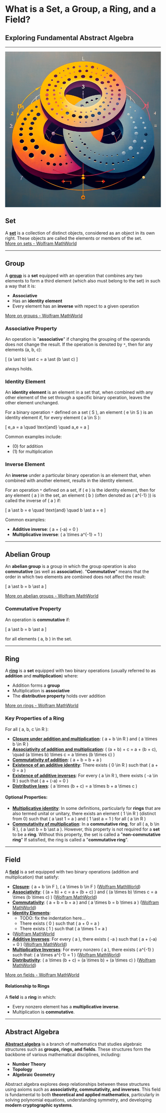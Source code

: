 # What is a Set, a Group, a Ring, and a Field?

## Exploring Fundamental Abstract Algebra

---

![abstract representation of sets, groups, rings and fields in Elliptic Curve](img/rings.png)

## Set

A [**set**](<https://en.wikipedia.org/wiki/Set_(mathematics)>) is a collection of distinct objects, considered as an object in its own right. These objects are called the elements or members of the set.  
[More on sets - Wolfram MathWorld](https://mathworld.wolfram.com/Set.html)

---

## Group

A [**group**](<https://en.wikipedia.org/wiki/Group_(mathematics)>) is a **set** equipped with an operation that combines any two elements to form a third element (which also must belong to the set) in such a way that it is:

- **Associative**
- Has an **identity element**
- Every element has an **inverse** with repect to a given operation

[More on groups - Wolfram MathWorld](https://mathworld.wolfram.com/Group.html)

### **Associative Property**

An operation is "**associative**" if changing the grouping of the operands does not change the result. If the operation is denoted by `*`, then for any elements \(a, b, c\):

\[ (a \ast b) \ast c = a \ast (b \ast c) \]

always holds.

### **Identity Element**

An **identity element** is an element in a set that, when combined with any other element of the set through a specific binary operation, leaves the other element unchanged.

For a binary operation `*` defined on a set \( S \), an element \( e \in S \) is an identity element if, for every element \( a \in S \):

\[ e_a = a \quad \text{and} \quad a_e = a \]

Common examples include:

- \(0\) for addition
- \(1\) for multiplication

### **Inverse Element**

An **inverse** under a particular binary operation is an element that, when combined with another element, results in the identity element.

For an operation `*` defined on a set, if \( e \) is the identity element, then for any element \( a \) in the set, an element \( b \) (often denoted as \( a^{-1} \)) is called the inverse of \( a \) if:

\[ a \ast b = e \quad \text{and} \quad b \ast a = e \]

Common examples:

- **Additive inverse**: \( a + (-a) = 0 \)
- **Multiplicative inverse**: \( a \times a^{-1} = 1 \)

---

## Abelian Group

An **abelian group** is a group in which the group operation is also **commutative** (as well as **associative**). "**Commutative**" means that the order in which two elements are combined does not affect the result:

\[ a \ast b = b \ast a \]

[More on abelian groups - Wolfram MathWorld](https://mathworld.wolfram.com/AbelianGroup.html)

### **Commutative Property**

An operation is **commutative** if:

\[ a \ast b = b \ast a \]

for all elements \( a, b \) in the set.

---

## Ring

A [**ring**](<https://en.wikipedia.org/wiki/Ring_(mathematics)>) is a **set** equipped with two binary operations (usually referred to as **addition** and **multiplication**) where:

- Addition forms a **group**
- Multiplication is **associative**
- The **distributive property** holds over addition

[More on rings - Wolfram MathWorld](https://mathworld.wolfram.com/Ring.html)

### **Key Properties of a Ring**

For all \( a, b, c \in R \):

- [**Closure under addition and multiplication**](<https://en.wikipedia.org/wiki/Closure_(mathematics)>): \( a + b \in R \) and \( a \times b \in R \)
- [**Associativity of addition and multiplication**](https://www.britannica.com/science/ring-mathematics): \( (a + b) + c = a + (b + c), \quad (a \times b) \times c = a \times (b \times c) \)
- [**Commutativity of addition**](https://en.wikipedia.org/wiki/Commutative_property): \( a + b = b + a \)
- [**Existence of an additive identity**](https://en.wikipedia.org/wiki/Additive_identity): There exists \( 0 \in R \) such that \( a + 0 = a \)
- [**Existence of additive inverses**](https://en.wikipedia.org/wiki/Additive_inverse): For every \( a \in R \), there exists \( -a \in R \) such that \( a + (-a) = 0 \)
- [**Distributive laws**](https://www.britannica.com/science/distributive-law): \( a \times (b + c) = a \times b + a \times c \)

#### Optional Properties:

- [**Multiplicative identity**](https://www.britannica.com/science/distributive-law): In some definitions, particularly for **rings** that are also termed unital or unitary, there exists an element \( 1 \in R \) (distinct from 0) such that \( a \ast 1 = a \) and \( 1 \ast a = 1 \) for all \( a \in R \)
- [**Commutativity of multiplication**](https://en.wikipedia.org/wiki/Commutative_ring): In a **commutative ring**, for all \( a, b \in R \), \( a \ast b = b \ast a \). However, this property is not required for a **set** to be a **ring**. Without this property, the set is called a "**non-commutative ring**" If satisfied, the ring is called a "**commutative ring**".

---

## Field

A [**field**](<https://en.wikipedia.org/wiki/Field_(mathematics)>) is a set equipped with two binary operations (addition and multiplication) that satisfy:

- [**Closure**](<https://en.wikipedia.org/wiki/Closure_(mathematics)>): \( a + b \in F \), \( a \times b \in F \) ([Wolfram MathWorld](https://mathworld.wolfram.com/Closure.html#:~:text=In%20algebra%2C%20the%20algebraic%20closure,adjoining%20all%20elements%20algebraic%20over%20.))
- [**Associativity**](https://en.wikipedia.org/wiki/Associative_property): \( (a + b) + c = a + (b + c) \) and \( (a \times b) \times c = a \times (b \times c) \) ([Wolfram MathWorld](https://mathworld.wolfram.com/Associative.html))
- [**Commutativity**](https://en.wikipedia.org/wiki/Commutative_property): \( a + b = b + a \) and \( a \times b = b \times a \) ([Wolfram MathWorld](https://mathworld.wolfram.com/Commutative.html))
- [**Identity Elements**](https://en.wikipedia.org/wiki/Identity_element):
  - TODO: fix the indentation here...
  - There exists \( 0 \) such that \( a + 0 = a \)
  - There exists \( 1 \) such that \( a \times 1 = a \)
- ([Wolfram MathWorld](<https://mathworld.wolfram.com/IdentityElement.html#:~:text=The%20identity%20element%20(also%20denoted,also%20called%20a%20unit%20element.)>)
- [**Additive Inverses**](https://en.wikipedia.org/wiki/Additive_inverse): For every \( a \), there exists \( -a \) such that \( a + (-a) = 0 \) ([Wolfram MathWorld](https://mathworld.wolfram.com/AdditiveInverse.html#:~:text=In%20an%20additive%20group%20%2C%20the,and%20of%20complex%20numbers%20%2C%20where))
- [**Multiplicative Inverses**](https://en.wikipedia.org/wiki/Multiplicative_inverse): For every nonzero \( a \), there exists \( a^{-1} \) such that: \( a \times a^{-1} = 1 \) ([Wolfram MathWorld](<https://mathworld.wolfram.com/MultiplicativeInverse.html#:~:text=In%20a%20monoid%20or%20multiplicative,(zero%20is%20not%20invertible).>))
- [**Distributivity**](https://en.wikipedia.org/wiki/Distributive_property): \( a \times (b + c) = (a \times b) + (a \times c) \) ([Wolfram MathWorld](https://mathworld.wolfram.com/Distributive.html#:~:text=If%20a%20multiplication%20is%20both,are%20distributive.))

[More on fields - Wolfram MathWorld](https://mathworld.wolfram.com/Field.html)

#### Relationship to Rings

A **field** is a **ring** in which:

- Every nonzero element has a **multiplicative inverse**.
- Multiplication is **commutative**.

---

## Abstract Algebra

[**Abstract algebra**](https://mathworld.wolfram.com/AbstractAlgebra.html#:~:text=Abstract%20algebra%20is%20the%20set,groups%2C%20rings%2C%20and%20fields.) is a branch of mathematics that studies algebraic structures such as **groups, rings, and fields**. These structures form the backbone of various mathematical disciplines, including:

- **Number Theory**
- **Topology**
- **Algebraic Geometry**

Abstract algebra explores deep relationships between these structures using axioms such as **associativity, commutativity, and inverses**. This field is fundamental to both **theoretical and applied mathematics**, particularly in solving polynomial equations, understanding symmetry, and developing **modern cryptographic systems**.
